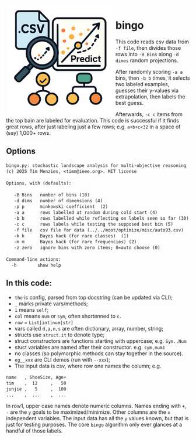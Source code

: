 <img src="docs/bingo.png" width=300 align=left>

# bingo

This code reads csv data from `-f file`, then divides those rows into 
`-B Bins`  along `-d dimes` random projections. 
 
 After randomly scoring 
`-a a` bins, then `-b b` times, it selects two labeled examples, 
guesses their  y-values via extrapolation, then labels the best guess.
   
Afterwards, `-c c` items from the top bain are labeled for evaluation.
This code is successful if it finds great rows, after just labeling
just a few rows; e.g. `a+b+c<32` in a space of (say) 1,000+ rows.
    
## Options

```
bingo.py: stochastic landscape analysis for multi-objective reasoning
(c) 2025 Tim Menzies, <timm@ieee.org>. MIT license

Options, with (defaults):
  
   -B Bins   number of bins (10)
   -d dims   number of dimensions (4)
   -p p      minkowski coefficient  (2)
   -a a      rows labelled at random during cold start (4)
   -b b      rows labelled while reflecting on labels seen so far (30)
   -c c      rows labels while testing the supposed best bin (5)
   -f file   csv file for data (../../moot/optimize/misc/auto93.csv)
   -k k      Bayes hack (for rare classes)  (1)
   -m m      Bayes hack (for rare frequencies) (2)
   -z zero   ignore bins with zero items; 0=auto choose (0)

Command-line actions:
  -h        show help
```

## In this code:
- `the` is config, parsed from top docstring (can be updated via CLI);
- `_` marks private vars/methods;
- `i` means `self`;
- `col` means `num` or `sym`, often shortenned to `c`.
- `row` = `List[int|num|str]`
- vars called `d,a,n,s` are often dictionary, array, number, string;
- structs use `struct.it` to denote type;
- struct constructors are functions starting with uppercase; e.g. `Sym.,Num`
- stuct variables are named after their constructor. e.g. `sym,num1`
- no classes (so polymorphic methods can stay together in the source).
- `eg__xxx` are CLI demos (run with `--xxx`);
- The input data is csv,  where row one names the column;  e.g.
```
name   , ShoeSize, Age+
tim    ,  12     ,   50
junjie ,   5     ,  100
...    ,  ...    ,  ...
```
In row1, upper case names denote numeric columns. Names ending with `+`, `-` are
the `y` goals  to be maximized/minimize. Other columns are the 
`x` independent variables. The input data has all the `y` values known, but that
is just for testing purposes. The core `bingo` algorithm only ever glances at
a handful of those labels.

```
